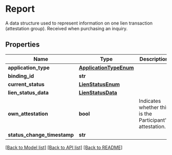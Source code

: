 # Report

A data structure used to represent information on one lien transaction (attestation group). Received when purchasing an inquiry.
## Properties
Name | Type | Description | Notes
------------ | ------------- | ------------- | -------------
**application_type** | [**ApplicationTypeEnum**](ApplicationTypeEnum.md) |  | 
**binding_id** | **str** |  | 
**current_status** | [**LienStatusEnum**](LienStatusEnum.md) |  | 
**lien_status_data** | [**LienStatusData**](LienStatusData.md) |  | 
**own_attestation** | **bool** | Indicates whether this is the Participant&#39;s attestation. | 
**status_change_timestamp** | **str** |  | 

[[Back to Model list]](../README.md#documentation-for-models) [[Back to API list]](../README.md#documentation-for-api-endpoints) [[Back to README]](../README.md)


